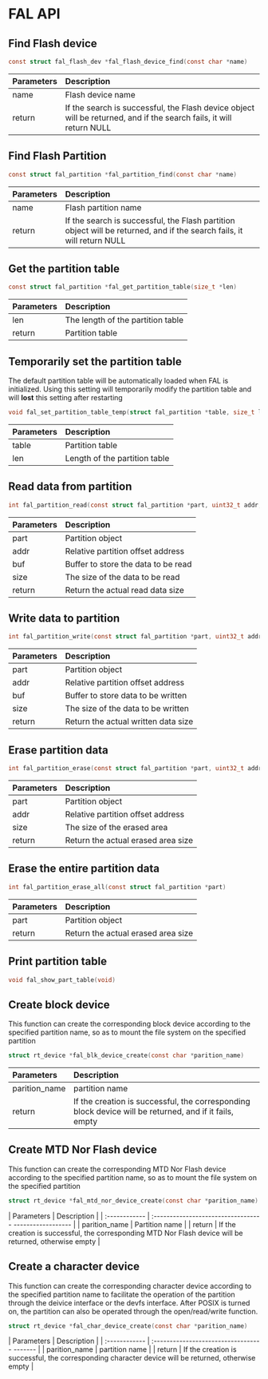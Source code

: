# FAL API

## Find Flash device

```C
const struct fal_flash_dev *fal_flash_device_find(const char *name)
```

| Parameters | Description |
| :----- | :----------------------- |
| name | Flash device name |
| return | If the search is successful, the Flash device object will be returned, and if the search fails, it will return NULL |

## Find Flash Partition

```C
const struct fal_partition *fal_partition_find(const char *name)
```

| Parameters | Description |
| :----- | :----------------------- |
| name | Flash partition name |
| return | If the search is successful, the Flash partition object will be returned, and if the search fails, it will return NULL |

## Get the partition table

```C
const struct fal_partition *fal_get_partition_table(size_t *len)
```

| Parameters | Description |
| :----- | :----------------------- |
| len | The length of the partition table |
| return | Partition table |

## Temporarily set the partition table

The default partition table will be automatically loaded when FAL is initialized. Using this setting will temporarily modify the partition table and will **lost** this setting after restarting

```C
void fal_set_partition_table_temp(struct fal_partition *table, size_t len)
```

| Parameters | Description |
| :----- | :----------------------- |
| table | Partition table |
| len | Length of the partition table |

## Read data from partition

```C
int fal_partition_read(const struct fal_partition *part, uint32_t addr, uint8_t *buf, size_t size)
```

| Parameters | Description |
| :----- | :----------------------- |
| part | Partition object |
| addr | Relative partition offset address |
| buf | Buffer to store the data to be read |
| size | The size of the data to be read |
| return | Return the actual read data size |

## Write data to partition

```C
int fal_partition_write(const struct fal_partition *part, uint32_t addr, const uint8_t *buf, size_t size)
```

| Parameters | Description |
| :----- | :----------------------- |
| part | Partition object |
| addr | Relative partition offset address |
| buf | Buffer to store data to be written |
| size | The size of the data to be written |
| return | Return the actual written data size |

## Erase partition data

```C
int fal_partition_erase(const struct fal_partition *part, uint32_t addr, size_t size)
```

| Parameters | Description |
| :----- | :----------------------- |
| part | Partition object |
| addr | Relative partition offset address |
| size | The size of the erased area |
| return | Return the actual erased area size |

## Erase the entire partition data

```C
int fal_partition_erase_all(const struct fal_partition *part)
```

| Parameters | Description |
| :----- | :----------------------- |
| part | Partition object |
| return | Return the actual erased area size |

## Print partition table

```c
void fal_show_part_table(void)
```

## Create block device

This function can create the corresponding block device according to the specified partition name, so as to mount the file system on the specified partition

```C
struct rt_device *fal_blk_device_create(const char *parition_name)
```

| Parameters | Description |
| :----- | :----------------------- |
| parition_name | partition name |
| return | If the creation is successful, the corresponding block device will be returned, and if it fails, empty |

## Create MTD Nor Flash device

This function can create the corresponding MTD Nor Flash device according to the specified partition name, so as to mount the file system on the specified partition

```C
struct rt_device *fal_mtd_nor_device_create(const char *parition_name)
```

| Parameters | Description |
| :------------ | :---------------------------------- ------------------ |
| parition_name | Partition name |
| return | If the creation is successful, the corresponding MTD Nor Flash device will be returned, otherwise empty |

## Create a character device

This function can create the corresponding character device according to the specified partition name to facilitate the operation of the partition through the deivice interface or the devfs interface. After POSIX is turned on, the partition can also be operated through the open/read/write function.

```C
struct rt_device *fal_char_device_create(const char *parition_name)
```

| Parameters | Description |
| :------------ | :---------------------------------- ------- |
| parition_name | partition name |
| return | If the creation is successful, the corresponding character device will be returned, otherwise empty |